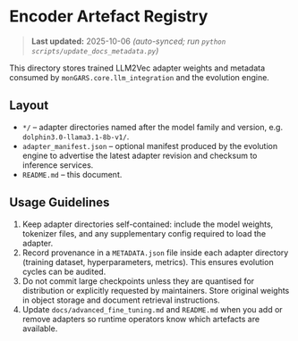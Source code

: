 # Encoder Artefact Registry

> **Last updated:** 2025-10-06 _(auto-synced; run `python scripts/update_docs_metadata.py`)_

This directory stores trained LLM2Vec adapter weights and metadata consumed by
`monGARS.core.llm_integration` and the evolution engine.

## Layout
- `*/` – adapter directories named after the model family and version, e.g.
  `dolphin3.0-llama3.1-8b-v1/`.
- `adapter_manifest.json` – optional manifest produced by the evolution engine to
  advertise the latest adapter revision and checksum to inference services.
- `README.md` – this document.

## Usage Guidelines
1. Keep adapter directories self-contained: include the model weights, tokenizer
   files, and any supplementary config required to load the adapter.
2. Record provenance in a `METADATA.json` file inside each adapter directory
   (training dataset, hyperparameters, metrics). This ensures evolution cycles can
   be audited.
3. Do not commit large checkpoints unless they are quantised for distribution or
   explicitly requested by maintainers. Store original weights in object storage
   and document retrieval instructions.
4. Update `docs/advanced_fine_tuning.md` and `README.md` when you add or remove
   adapters so runtime operators know which artefacts are available.
